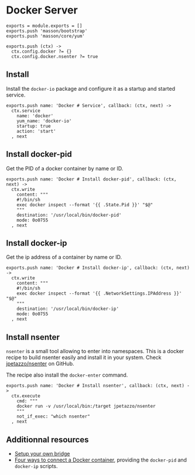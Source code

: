 

# Docker Server

    exports = module.exports = []
    exports.push 'masson/bootstrap'
    exports.push 'masson/core/yum'

    exports.push (ctx) ->
      ctx.config.docker ?= {}
      ctx.config.docker.nsenter ?= true

## Install

Install the `docker-io` package and configure it as a startup and started
service.

    exports.push name: 'Docker # Service', callback: (ctx, next) ->
      ctx.service
        name: 'docker'
        yum_name: 'docker-io'
        startup: true
        action: 'start'
      , next

## Install docker-pid

Get the PID of a docker container by name or ID.

    exports.push name: 'Docker # Install docker-pid', callback: (ctx, next) ->
      ctx.write
        content: """
        #!/bin/sh
        exec docker inspect --format '{{ .State.Pid }}' "$@"
        """
        destination: '/usr/local/bin/docker-pid'
        mode: 0o0755
      , next

## Install docker-ip

Get the ip address of a container by name or ID.

    exports.push name: 'Docker # Install docker-ip', callback: (ctx, next) ->
      ctx.write
        content: """
        #!/bin/sh
        exec docker inspect --format '{{ .NetworkSettings.IPAddress }}' "$@"
        """
        destination: '/usr/local/bin/docker-ip'
        mode: 0o0755
      , next

## Install nsenter

`nsenter` is a small tool allowing to enter into namespaces. This is a docker
recipe to build nsenter easily and install it in your system. Check 
[jpetazzo/nsenter][nsenter] on GitHub.

The recipe also install the `docker-enter` command.

    exports.push name: 'Docker # Install nsenter', callback: (ctx, next) ->
      ctx.execute
        cmd: """
        docker run -v /usr/local/bin:/target jpetazzo/nsenter
        """
        not_if_exec: "which nsenter"
      , next

## Additionnal resources

*   [Setup your own bridge](http://jpetazzo.github.io/2013/10/16/configure-docker-bridge-network/)
*   [Four ways to connect a Docker container](http://blog.oddbit.com/2014/08/11/four-ways-to-connect-a-docker/), providing the `docker-pid` and `docker-ip` scripts.

[nsenter]: http://jpetazzo.github.io/2014/06/23/docker-ssh-considered-evil/

